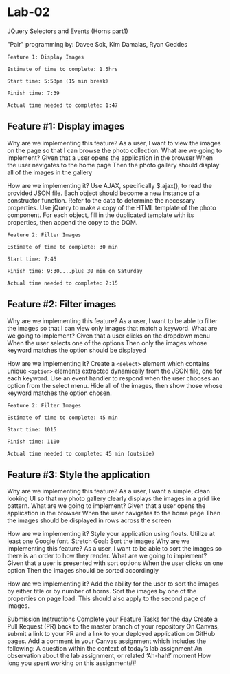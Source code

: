 # Lab-02
JQuery Selectors and Events (Horns part1)

"Pair" programming by: Davee Sok, Kim Damalas, Ryan Geddes


```
Feature 1: Display Images

Estimate of time to complete: 1.5hrs

Start time: 5:53pm (15 min break)

Finish time: 7:39

Actual time needed to complete: 1:47
```


## Feature #1: Display images
Why are we implementing this feature?
As a user, I want to view the images on the page so that I can browse the photo collection.
What are we going to implement?
Given that a user opens the application in the browser When the user navigates to the home page Then the photo gallery should display all of the images in the gallery

How are we implementing it?
Use AJAX, specifically $.ajax(), to read the provided JSON file.
Each object should become a new instance of a constructor function. Refer to the data to determine the necessary properties.
Use jQuery to make a copy of the HTML template of the photo component. For each object, fill in the duplicated template with its properties, then append the copy to the DOM.

```
Feature 2: Filter Images

Estimate of time to complete: 30 min

Start time: 7:45

Finish time: 9:30....plus 30 min on Saturday

Actual time needed to complete: 2:15
```


## Feature #2: Filter images
Why are we implementing this feature?
As a user, I want to be able to filter the images so that I can view only images that match a keyword.
What are we going to implement?
Given that a user clicks on the dropdown menu When the user selects one of the options Then only the images whose keyword matches the option should be displayed

How are we implementing it?
Create a `<select>` element which contains unique `<option>` elements extracted dynamically from the JSON file, one for each keyword.
Use an event handler to respond when the user chooses an option from the select menu. Hide all of the images, then show those whose keyword matches the option chosen.

```
Feature 2: Filter Images

Estimate of time to complete: 45 min

Start time: 1015

Finish time: 1100

Actual time needed to complete: 45 min (outside)
```

## Feature #3: Style the application
Why are we implementing this feature?
As a user, I want a simple, clean looking UI so that my photo gallery clearly displays the images in a grid like pattern.
What are we going to implement?
Given that a user opens the application in the browser When the user navigates to the home page Then the images should be displayed in rows across the screen

How are we implementing it?
Style your application using floats.
Utilize at least one Google font.
Stretch Goal: Sort the images
Why are we implementing this feature?
As a user, I want to be able to sort the images so there is an order to how they render.
What are we going to implement?
Given that a user is presented with sort options When the user clicks on one option Then the images should be sorted accordingly

How are we implementing it?
Add the ability for the user to sort the images by either title or by number of horns.
Sort the images by one of the properties on page load. This should also apply to the second page of images.


Submission Instructions
Complete your Feature Tasks for the day
Create a Pull Request (PR) back to the master branch of your repository
On Canvas, submit a link to your PR and a link to your deployed application on GitHub pages. Add a comment in your Canvas assignment which includes the following:
A question within the context of today’s lab assignment
An observation about the lab assignment, or related ‘Ah-hah!’ moment
How long you spent working on this assignment##
